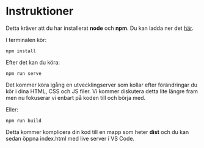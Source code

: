 # Instruktioner

Detta kräver att du har installerat **node** och **npm**. Du kan ladda ner det [här](https://nodejs.org/en/).

I terminalen kör:
```
npm install
````

Efter det kan du köra:

```
npm run serve
````

Det kommer köra igång en utvecklingserver som kollar efter förändringar du kör i dina HTML, CSS och JS filer. Vi kommer diskutera detta lite längre fram men nu fokuserar vi enbart på koden till och börja med.

Eller:

```
npm run build
````

Detta kommer komplicera din kod till en mapp som heter **dist** och du kan sedan öppna index.html med live server i VS Code.
